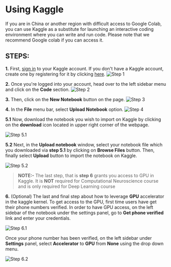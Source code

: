# Using Kaggle

If you are in China or another region with difficult 
access to Google Colab, you can use Kaggle as a substitute for launching an interactive coding environment where you can write and run code. Please note that we recommend Google colab if you can access it.

## STEPS:
**1.** First, [sign in](https://www.kaggle.com/account/login) to your Kaggle account. If you don't have a Kaggle account, create one by registering for it by clicking [here](https://www.kaggle.com/account/login?phase=startRegisterTab&returnUrl=%2F). 
![Step 1](../static/kaggle_step1.png)

**2.** Once you're logged into your account, head over to the left sidebar menu and click on the **Code** section. 
![Step 2](../static/kaggle_step2.png)

**3.** Then, click on the **New Notebook** button on the page.
![Step 3](../static/kaggle_step3.png)

**4.** In the **File** menu bar, select **Upload Notebook** option.
![Step 4](../static/kaggle_step4.png)

**5.1** Now, download the notebook you wish to import on Kaggle by clicking on the **download** icon located in upper right corner of the webpage.

![Step 5.1](../static/kaggle_step5.1.png)

**5.2** Next, in the **Upload notebook** window, select your  notebook file which you downloaded via **step 5.1** by clicking on **Browse Files** button. Then, finally select **Upload** button to import the notebook on Kaggle.

![Step 5.2](../static/kaggle_step5.2.png)

>**NOTE:-** The last step, that is **step 6** grants you access to GPU in Kaggle. It is **NOT** required for Computational Neuroscience course and is only required for Deep Learning course

**6.** (Optional) The last and final step about how to leverage **GPU** accelerator in the kaggle kernel. To get access to the GPU, first time users have get their phone numbers verified. In order to have GPU access, on the left sidebar of the notebook under the settings panel, go to **Get phone verified** link and enter your credentials.

![Step 6.1](../static/kaggle_step6_1.png)

Once your phone number has been verified, on the left sidebar under **Settings** panel, select **Accelerator** to **GPU** from **None** using the drop down menu.

![Step 6.2](../static/kaggle_step6_2.png)

